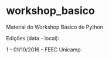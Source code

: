 # workshop_basico
Material do Workshop Básico de Python

Edições (data - local):

1 - 01/10/2016 - FEEC Unicamp
